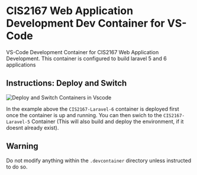 # CIS2167 Web Application Development Dev Container for VS-Code

VS-Code Development Container for CIS2167 Web Application Development.
This container is configured to build laravel 5 and 6 applications

## Instructions: Deploy and Switch

![Deploy and Switch Containers in Vscode](https://github.com/Edge-Hill-University-Web/Module-Resources/blob/main/CIS2167/deploy_and_switch.gif?raw=true)

In the example above the `CIS2167-Laravel-6` container is deployed first once the container is up and running. You can then swich to the `CIS2167-Laravel-5` Container (This will also build and deploy the environment, if it doesnt already exist).


## Warning

Do not modify anything within the `.devcontainer` directory unless instructed to do so.
